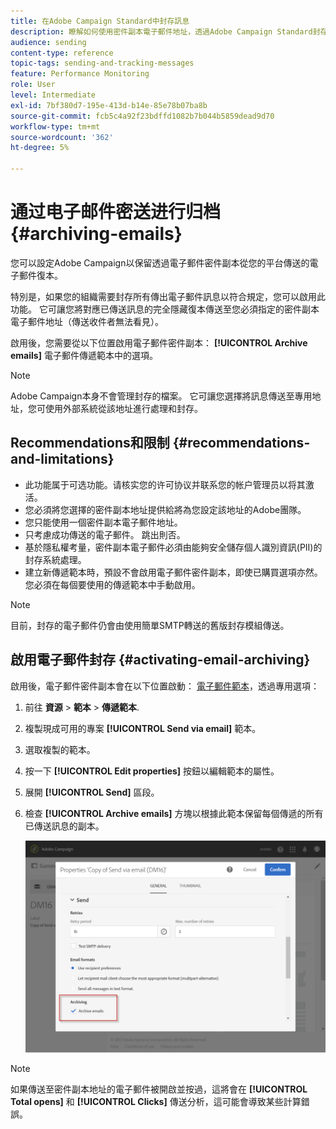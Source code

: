 ```yaml
---
title: 在Adobe Campaign Standard中封存訊息
description: 瞭解如何使用密件副本電子郵件地址，透過Adobe Campaign Standard封存電子郵件。
audience: sending
content-type: reference
topic-tags: sending-and-tracking-messages
feature: Performance Monitoring
role: User
level: Intermediate
exl-id: 7bf380d7-195e-413d-b14e-85e78b07ba8b
source-git-commit: fcb5c4a92f23bdffd1082b7b044b5859dead9d70
workflow-type: tm+mt
source-wordcount: '362'
ht-degree: 5%

---
```


# 通过电子邮件密送进行归档{#archiving-emails}

您可以設定Adobe Campaign以保留透過電子郵件密件副本從您的平台傳送的電子郵件復本。

特別是，如果您的組織需要封存所有傳出電子郵件訊息以符合規定，您可以啟用此功能。 它可讓您將對應已傳送訊息的完全隱藏復本傳送至您必須指定的密件副本電子郵件地址（傳送收件者無法看見）。

啟用後，您需要從以下位置啟用電子郵件密件副本： **[!UICONTROL Archive emails]** 電子郵件傳遞範本中的選項。

>[!NOTE]
>
>Adobe Campaign本身不會管理封存的檔案。 它可讓您選擇將訊息傳送至專用地址，您可使用外部系統從該地址進行處理和封存。

## Recommendations和限制 {#recommendations-and-limitations}

* 此功能属于可选功能。请核实您的许可协议并联系您的帐户管理员以将其激活。
* 您必須將您選擇的密件副本地址提供給將為您設定該地址的Adobe團隊。
* 您只能使用一個密件副本電子郵件地址。
* 只考慮成功傳送的電子郵件。 跳出則否。
* 基於隱私權考量，密件副本電子郵件必須由能夠安全儲存個人識別資訊(PII)的封存系統處理。
* 建立新傳遞範本時，預設不會啟用電子郵件密件副本，即使已購買選項亦然。 您必須在每個要使用的傳遞範本中手動啟用。

>[!NOTE]
>
>目前，封存的電子郵件仍會由使用簡單SMTP轉送的舊版封存模組傳送。

## 啟用電子郵件封存 {#activating-email-archiving}

啟用後，電子郵件密件副本會在以下位置啟動： [電子郵件範本](../../start/using/marketing-activity-templates.md)，透過專用選項：

1. 前往 **資源** > **範本** > **傳遞範本**.
1. 複製現成可用的專案 **[!UICONTROL Send via email]** 範本。
1. 選取複製的範本。
1. 按一下 **[!UICONTROL Edit properties]** 按鈕以編輯範本的屬性。
1. 展開 **[!UICONTROL Send]** 區段。
1. 檢查 **[!UICONTROL Archive emails]** 方塊以根據此範本保留每個傳遞的所有已傳送訊息的副本。

   ![](assets/email_archiving.png)

>[!NOTE]
>
>如果傳送至密件副本地址的電子郵件被開啟並按過，這將會在 **[!UICONTROL Total opens]** 和 **[!UICONTROL Clicks]** 傳送分析，這可能會導致某些計算錯誤。
